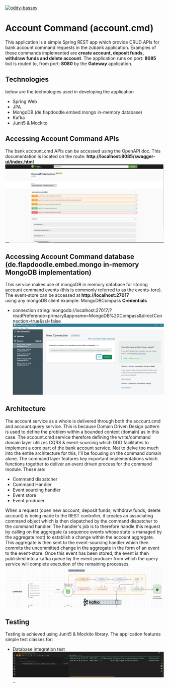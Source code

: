 [![oddy-bassey](https://circleci.com/gh/oddy-bassey/account.cmd.svg?style=svg)](https://circleci.com/gh/oddy-bassey/account.cmd)

# Account Command (account.cmd)
This application is a simple Spring REST app which provide CRUD APIs for bank account command requests in the zubank application.
Examples of these commands implemented are **create account, deposit funds, withdraw funds and delete account**.
The application runs on port: **8085** but is routed to, from port: **8080** by the **Gateway** application.

Technologies
-
below are the technologies used in developing the application
* Spring Web
* JPA
* MongoDB (de.flapdoodle.embed.mongo in-memory database)
* Kafka
* Junit5 & Mockito

Accessing Account Command APIs
-
The bank account.cmd APIs can be accessed using the OpenAPI doc. This documentation is located on the route: **http://localhost:8085/swagger-ui/index.html** <br>
![alt text](https://github.com/oddy-bassey/account.cmd/blob/main/src/main/resources/screen_shots/acc_cmd_doc.PNG?raw=true)

Accessing Account Command database (de.flapdoodle.embed.mongo in-memory MongoDB implementation)
-
This service makes use of mongoDB in memory database for storing account command events (this is commonly referred to as the events-tore). 
The event-store can be accessed at **http://localhost:27017** <br> using any mongoDB client example: MongoDBCompass
**Credentials**
* connection string: mongodb://localhost:27017/?readPreference=primary&appname=MongoDB%20Compass&directConnection=true&ssl=false
  <br>
![alt text](https://github.com/oddy-bassey/account.cmd/blob/main/src/main/resources/screen_shots/mongodb.PNG?raw=true)

Architecture
-
The account service as a whole is delivered through both the account.cmd and account.query service. This is because Domain 
Driven Design pattern is used to define the problem within a bounded context (domain) as in this case. The account.cmd service therefore
defining the write/command domain layer utilizes CQRS & event-sourcing which DDD facilitates to implement a core part of the bank account service.
Not to delve too much into the entire architecture for this, I'll be focusing on the command domain alone. The command layer features
key important implementations which functions together to deliver an event driven process for the command module. These are:
* Command dispatcher
* Command Handler
* Event sourcing handler
* Event store
* Event producer <br>

When a request (open new account, deposit funds, withdraw funds, delete account) is being made to the REST controller, 
it creates an associating command object which is then dispatched by the command dispatcher to the command handler. The handler's job is
to therefore handle this request by calling on the aggregate (a sequence events whose state is managed by the aggregate root) to
establish a change within the account aggregate. This aggregate is then sent to the event-sourcing handler which then commits the 
uncommitted change in the aggregate in the form of an event to the event-store. Once this event has been stored, the event is then published
into a kafka queue by the event producer from which the query service will complete execution of the remaining processes.<br>
![alt text](https://github.com/oddy-bassey/account.cmd/blob/main/src/main/resources/screen_shots/acc_cmd_arch.PNG?raw=true)

Testing
-
Testing is achieved using Junit5 & Mockito library. The application features simple test classes for: <br>
* Database integration test
  ![alt text](https://github.com/oddy-bassey/account.cmd/blob/main/src/main/resources/screen_shots/acc_db_Itest.PNG?raw=true)
...